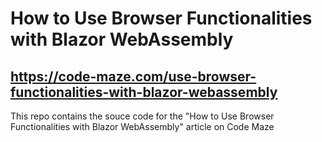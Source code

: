 # How to Use Browser Functionalities with Blazor WebAssembly
## https://code-maze.com/use-browser-functionalities-with-blazor-webassembly
This repo contains the souce code for the "How to Use Browser Functionalities with Blazor WebAssembly" article on Code Maze
